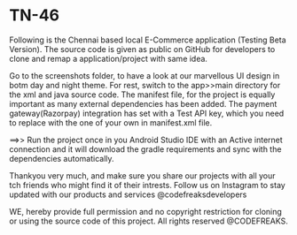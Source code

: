 # TN-46
Following is the Chennai based local E-Commerce application (Testing Beta Version). The source code is given as public on GitHub for developers to clone and remap a application/project with same idea. 

Go to the screenshots folder, to have a look at our marvellous UI design in botm day and night theme.
For rest, switch to the app>>main directory for the xml and java source code.
The manifest file, for the project is equally important as many external dependencies has been added.
The payment gateway(Razorpay) integration has set with a Test API key, which you need to replace with the one of your own in manifest.xml file.

==>> Run the project once in you Android Studio IDE with an Active internet connection and it will download the gradle requirements and sync with the dependencies automatically.

Thankyou very much, and make sure you share our projects with all your tch friends who might find it of their intrests.
Follow us on Instagram to stay updated with our products and services
@codefreaksdevelopers


WE, hereby provide full permission and no copyright restriction for cloning or using the source code of this project.
All rights reserved @CODEFREAKS.
